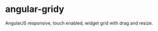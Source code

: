 angular-gridy
=============

AngularJS responsive, touch enabled, widget grid with drag and resize.
